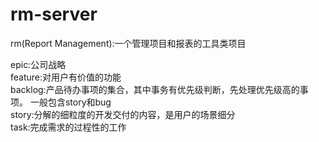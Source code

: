 # rm-server
rm(Report Management):一个管理项目和报表的工具类项目

epic:公司战略  
feature:对用户有价值的功能  
backlog:产品待办事项的集合，其中事务有优先级判断，先处理优先级高的事项。
一般包含story和bug  
story:分解的细粒度的开发交付的内容，是用户的场景细分  
task:完成需求的过程性的工作